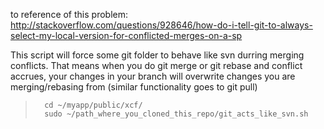 to reference of this problem: http://stackoverflow.com/questions/928646/how-do-i-tell-git-to-always-select-my-local-version-for-conflicted-merges-on-a-sp

This script will force some git folder to behave like svn durring merging conflicts. That means when you do git merge or git rebase and conflict accrues, your changes in your branch will overwrite changes you are merging/rebasing from
(similar functionality goes to git pull)

>       cd ~/myapp/public/xcf/
>       sudo ~/path_where_you_cloned_this_repo/git_acts_like_svn.sh
